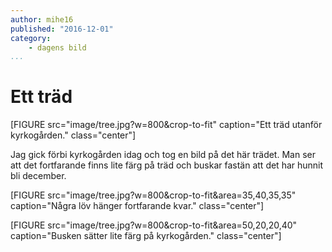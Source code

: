 ```yaml
---
author: mihe16
published: "2016-12-01"
category:
    - dagens bild
...
```


Ett träd
========

[FIGURE src="image/tree.jpg?w=800&crop-to-fit" caption="Ett träd utanför kyrkogården." class="center"]

Jag gick förbi kyrkogården idag och tog en bild på det här trädet. Man ser att det fortfarande finns lite färg på
träd och buskar fastän att det har hunnit bli december.

<!--more-->

[FIGURE src="image/tree.jpg?w=800&crop-to-fit&area=35,40,35,35" caption="Några löv hänger fortfarande kvar." class="center"]

[FIGURE src="image/tree.jpg?w=800&crop-to-fit&area=50,20,20,40" caption="Busken sätter lite färg på kyrkogården." class="center"]
